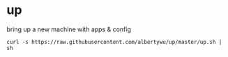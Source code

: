 # up
bring up a new machine with apps &amp; config

`curl -s https://raw.githubusercontent.com/albertywu/up/master/up.sh | sh`

